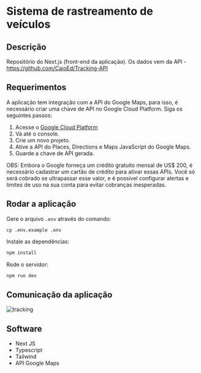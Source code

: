 # Sistema de rastreamento de veículos

## Descrição

Repositório do Next.js (front-end da aplicação).
Os dados vem da API - https://github.com/CaioEd/Tracking-API

## Requerimentos

A aplicação tem integração com a API do Google Maps, para isso, é necessário criar uma chave de API no Google Cloud Platform. Siga os seguintes passos:

1. Acesse o [Google Cloud Platform](https://cloud.google.com/)
2. Vá até o console.
3. Crie um novo projeto.
4. Ative a API do Places, Directions e Maps JavaScript do Google Maps.
5. Guarde a chave de API gerada.

OBS: Embora o Google forneça um crédito gratuito mensal de US$ 200, é necessário cadastrar um cartão de crédito para ativar essas APIs.
Você só será cobrado se ultrapassar esse valor, e é possível configurar alertas e limites de uso na sua conta para evitar cobranças inesperadas.

## Rodar a aplicação

Gere o arquivo `.env` através do comando:

```
cp .env.example .env
```

Instale as dependências:

```bash
npm install
```

Rode o servidor:

```bash
npm run dev
```

## Comunicação da aplicação
![tracking](https://github.com/user-attachments/assets/cabd1133-d97c-4c42-8d9b-62a9b116fc77)


## Software
- Next JS
- Typescript
- Tailwind 
- API Google Maps